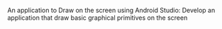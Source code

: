 An application to Draw on the screen using Android Studio: Develop an application that draw basic graphical primitives on the screen
